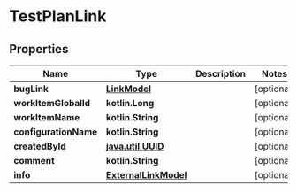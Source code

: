 
# TestPlanLink

## Properties
| Name | Type | Description | Notes |
| ------------ | ------------- | ------------- | ------------- |
| **bugLink** | [**LinkModel**](LinkModel.md) |  |  [optional] |
| **workItemGlobalId** | **kotlin.Long** |  |  [optional] |
| **workItemName** | **kotlin.String** |  |  [optional] |
| **configurationName** | **kotlin.String** |  |  [optional] |
| **createdById** | [**java.util.UUID**](java.util.UUID.md) |  |  [optional] |
| **comment** | **kotlin.String** |  |  [optional] |
| **info** | [**ExternalLinkModel**](ExternalLinkModel.md) |  |  [optional] |



